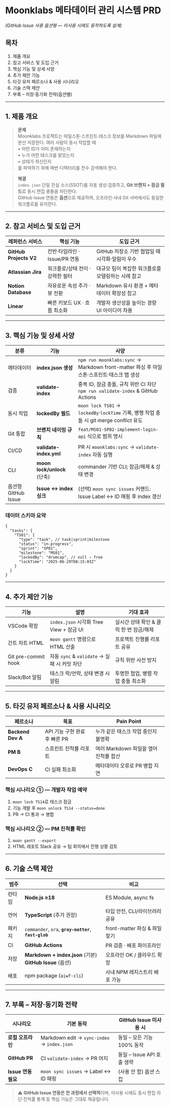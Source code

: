 # Moonklabs 메타데이터 관리 시스템 PRD

_(GitHub Issue 사용 옵션형 — 미사용 시에도 동작하도록 설계)_

## 목차

1. 제품 개요
2. 참고 서비스 및 도입 근거
3. 핵심 기능 및 상세 사양
4. 추가 제안 기능
5. 타깃 유저 페르소나 & 사용 시나리오
6. 기술 스택 제안
7. 부록 – 저장·동기화 전략(옵션별)

---

## 1. 제품 개요

> **문제**  
> Moonklabs 프로젝트는 마일스톤·스프린트·태스크 정보를 Markdown 파일에 분산 저장한다. 여러 사람이 동시 작업할 때  
> • 어떤 ID가 이미 존재하는지  
> • 누가 어떤 태스크를 맡았는지  
> • 상태가 최신인지  
> 를 파악하기 위해 매번 디렉터리를 전수 검색해야 한다.

> **해결**  
> `index.json` 단일 진실 소스(SSOT)를 자동 생성·검증하고, **Git 브랜치 + 잠금 필드**로 동시 편집 충돌을 차단한다.  
> GitHub Issue 연동은 **옵션**으로 제공하여, 오프라인·사내 Git 서버에서도 동일한 워크플로를 유지한다.

---

## 2. 참고 서비스 및 도입 근거

| 레퍼런스 서비스        | 핵심 기능                        | 도입 근거                                          |
| ---------------------- | -------------------------------- | -------------------------------------------------- |
| **GitHub Projects V2** | 칸반·타임라인 · Issue/PR 연동    | GitHub 저장소 기반 협업일 때 시각화·알림이 우수    |
| **Atlassian Jira**     | 워크플로/상태 전이 · 강력한 필터 | 대규모 팀이 복잡한 워크플로를 모델링하는 사례 참고 |
| **Notion Database**    | 자유로운 속성 추가 · 뷰 전환     | Markdown 유사 환경 + 메타데이터 확장성 참고        |
| **Linear**             | 빠른 키보드 UX · 흐름 최소화     | 개발자 생산성을 높이는 경량 UI 아이디어 차용       |

---

## 3. 핵심 기능 및 상세 사양

| 분류                | 기능                        | 사양                                                                                      |
| ------------------- | --------------------------- | ----------------------------------------------------------------------------------------- |
| 메타데이터          | **index.json 생성**         | `npm run moonklabs:sync` → Markdown front-matter 파싱 후 마일스톤·스프린트·태스크 맵 생성 |
| 검증                | **validate-index**          | 중복 ID, 잠금 충돌, 규칙 위반 CI 차단<br/>`npm run validate-index` & GitHub Actions       |
| 동시 작업           | **lockedBy 필드**           | `moon lock TS01` → `lockedBy`·`lockTime` 기록, 병행 작업 충돌 시 git merge conflict 유도  |
| Git 통합            | **브랜치 네이밍 규칙**      | `feat/MS01-SP02-implement-login-api` 식으로 범위 명시                                     |
| CI/CD               | **validate-index.yml**      | PR 시 `moonklabs:sync` → `validate-index` 자동 실행                                       |
| CLI                 | **moon lock/unlock** (단축) | commander 기반 CLI; 잠금/해제 & 상태 변경                                                 |
| 옵션형 GitHub Issue | **Issue ↔ index 싱크**      | (선택) `moon sync issues` 커맨드: Issue Label ↔ ID 매핑 후 index 갱신                     |

### 데이터 스키마 요약

```jsonc
{
  "tasks": {
    "TS01": {
      "type": "task", // task|sprint|milestone
      "status": "in-progress",
      "sprint": "SP01",
      "milestone": "MS01",
      "lockedBy": "drumcap", // null ⇒ free
      "lockTime": "2025-06-29T08:15:03Z"
    }
  }
}
```

---

## 4. 추가 제안 기능

| 기능                | 설명                                         | 기대 효과                               |
| ------------------- | -------------------------------------------- | --------------------------------------- |
| VSCode 확장         | `index.json` 시각화 Tree View + 잠금 UI      | 실시간 상태 확인 & 클릭 한 번 잠금/해제 |
| 간트 차트 HTML      | `moon gantt` 명령으로 HTML 산출              | 프로젝트 진행률 리포트 공유             |
| Git pre-commit hook | 자동 `sync` & `validate` → 실패 시 커밋 차단 | 규칙 위반 사전 방지                     |
| Slack/Bot 알림      | 태스크 락/언락, 상태 변경 시 알림            | 투명한 협업, 병렬 작업 충돌 최소화      |

---

## 5. 타깃 유저 페르소나 & 사용 시나리오

| 페르소나          | 목표                          | Pain Point                            |
| ----------------- | ----------------------------- | ------------------------------------- |
| **Backend Dev A** | API 기능 구현 완료 후 빠른 PR | 누가 같은 태스크 작업 중인지 불명확   |
| **PM B**          | 스프린트 진척률 리포트        | 여러 Markdown 파일을 열어 진척률 합산 |
| **DevOps C**      | CI 실패 최소화                | 메타데이터 오류로 PR 병합 지연        |

### 핵심 시나리오 ① — 개발자 작업 예약

1. `moon lock TS14`로 태스크 잠금
2. 기능 개발 후 `moon unlock TS14 --status=done`
3. PR → CI 통과 → 병합

### 핵심 시나리오 ② — PM 진척률 확인

1. `moon gantt --export`
2. HTML 레포트 Slack 공유 → 팀 회의에서 진행 상황 검토

---

## 6. 기술 스택 제안

| 범주   | 선택                                                         | 비고                           |
| ------ | ------------------------------------------------------------ | ------------------------------ |
| 런타임 | **Node.js ≥18**                                              | ES Module, async fs            |
| 언어   | **TypeScript** (추가 권장)                                   | 타입 안전, CLI/라이브러리 공유 |
| 패키지 | `commander`, `ora`, **`gray-matter`**, **`fast-glob`**       | front-matter 파싱 & 파일 찾기  |
| CI     | **GitHub Actions**                                           | PR 검증 · 배포 파이프라인      |
| 저장   | **Markdown + index.json** (기본)<br/>**GitHub Issue** (옵션) | 오프라인 OK / 클라우드 확장    |
| 배포   | npm package (`aiwf-cli`)                                     | 사내 NPM 레지스트리 배포 가능  |

---

## 7. 부록 – 저장·동기화 전략

| 시나리오            | 기본 동작                                   | GitHub Issue 미사용 시     |
| ------------------- | ------------------------------------------- | -------------------------- |
| **로컬 오프라인**   | Markdown edit → `sync-index` → `index.json` | 동일 – 모든 기능 100% 동작 |
| **GitHub PR**       | CI `validate-index` → PR 머지               | 동일 – Issue API 호출 생략 |
| **Issue 연동 필요** | `moon sync issues` → Label ↔ ID 매핑        | (사용 안 함) 옵션 스킵     |

> ⚠️ **GitHub Issue 연동은 전 과정에서 선택적**이며, 미사용 시에도 동시 편집 차단·진척률 통계 등 핵심 기능은 그대로 제공됩니다.

